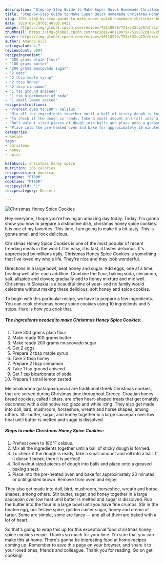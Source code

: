 ```yaml
---
description: "Step-by-Step Guide to Make Super Quick Homemade Christmas Honey Spice Cookies"
title: "Step-by-Step Guide to Make Super Quick Homemade Christmas Honey Spice Cookies"
slug: 1391-step-by-step-guide-to-make-super-quick-homemade-christmas-honey-spice-cookies
date: 2020-09-18T01:40:06.643Z
image: https://img-global.cpcdn.com/recipes/46110979/751x532cq70/christmas-honey-spice-cookies-recipe-main-photo.jpg
thumbnail: https://img-global.cpcdn.com/recipes/46110979/751x532cq70/christmas-honey-spice-cookies-recipe-main-photo.jpg
cover: https://img-global.cpcdn.com/recipes/46110979/751x532cq70/christmas-honey-spice-cookies-recipe-main-photo.jpg
author: Amanda Gill
ratingvalue: 4.7
reviewcount: 5094
recipeingredient:
- "300 grams plain flour"
- "100 grams butter"
- "200 grams muscovado sugar"
- "2 eggs"
- "2 tbsp maple syrup"
- "2 tbsp honey"
- "2 tbsp cinnamon"
- "1 tsp ground aniseed"
- "1 tsp bicarbonate of soda"
- "1 small lemon zested"
recipeinstructions:
- "Preheat oven to 180°F celsius."
- "Mix all the ingredients together until a ball of sticky dough is formed."
- "To check if the dough is ready, take a small amount and roll into a ball. If it doesn&#39;t break, then it is perfect!"
- "Roll walnut sized pieces of dough into balls and place onto a greased baking sheet."
- "Place into the pre-heated oven and bake for approximately 20 minutes or until golden brown. Remove from oven and enjoy!"
categories:
- Recipe
tags:
- christmas
- honey
- spice

katakunci: christmas honey spice 
nutrition: 265 calories
recipecuisine: American
preptime: "PT39M"
cooktime: "PT55M"
recipeyield: "1"
recipecategory: Dessert

---
```



![Christmas Honey Spice Cookies](https://img-global.cpcdn.com/recipes/46110979/751x532cq70/christmas-honey-spice-cookies-recipe-main-photo.jpg)

Hey everyone, I hope you're having an amazing day today. Today, I'm gonna show you how to prepare a distinctive dish, christmas honey spice cookies. It is one of my favorites. This time, I am going to make it a bit tasty. This is gonna smell and look delicious.

Christmas Honey Spice Cookies is one of the most popular of recent trending meals in the world. It is easy, it is fast, it tastes delicious. It's appreciated by millions daily. Christmas Honey Spice Cookies is something that I've loved my whole life. They're nice and they look wonderful.

Directions In a large bowl, beat honey and sugar. Add eggs, one at a time, beating well after each addition. Combine the flour, baking soda, cinnamon, salt, allspice and cloves; gradually add to honey mixture and mix well. Christmas in Slovakia is a beautiful time of year- and no family would celebrate without making these delicious, soft honey and spice cookies.


To begin with this particular recipe, we have to prepare a few ingredients. You can cook christmas honey spice cookies using 10 ingredients and 5 steps. Here is how you cook that.

<!--inarticleads1-->

##### The ingredients needed to make Christmas Honey Spice Cookies:

1. Take 300 grams plain flour
1. Make ready 100 grams butter
1. Make ready 200 grams muscovado sugar
1. Get 2 eggs
1. Prepare 2 tbsp maple syrup
1. Take 2 tbsp honey
1. Prepare 2 tbsp cinnamon
1. Take 1 tsp ground aniseed
1. Get 1 tsp bicarbonate of soda
1. Prepare 1 small lemon zested


Melomakarona (μελομακάρονα) are traditional Greek Christmas cookies, that are served during Christmas time throughout Greece. Croatian honey bread cookies, called licitars, are often heart-shaped treats that get ornately decorated with a distinctive red glaze and white icing. They also get made into doll, bird, mushroom, horseshoe, wreath and horse shapes, among others. Stir butter, sugar, and honey together in a large saucepan over low heat until butter is melted and sugar is dissolved. 

<!--inarticleads2-->

##### Steps to make Christmas Honey Spice Cookies:

1. Preheat oven to 180°F celsius.
1. Mix all the ingredients together until a ball of sticky dough is formed.
1. To check if the dough is ready, take a small amount and roll into a ball. If it doesn&#39;t break, then it is perfect!
1. Roll walnut sized pieces of dough into balls and place onto a greased baking sheet.
1. Place into the pre-heated oven and bake for approximately 20 minutes or until golden brown. Remove from oven and enjoy!


They also get made into doll, bird, mushroom, horseshoe, wreath and horse shapes, among others. Stir butter, sugar, and honey together in a large saucepan over low heat until butter is melted and sugar is dissolved. Rub the butter into the flour in a large bowl until you have fine crumbs. Stir in the beaten egg, our festive spice, golden caster sugar, honey and cream of tartar. Some are simple, some are fancy — and all of them are baked with a lot of heart. 

So that's going to wrap this up for this exceptional food christmas honey spice cookies recipe. Thanks so much for your time. I'm sure that you can make this at home. There's gonna be interesting food at home recipes coming up. Remember to save this page on your browser, and share it to your loved ones, friends and colleague. Thank you for reading. Go on get cooking!
